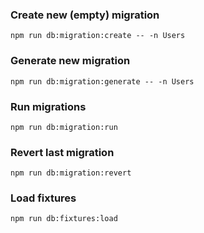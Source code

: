 ### Create new (empty) migration
```
npm run db:migration:create -- -n Users
```

### Generate new migration
```
npm run db:migration:generate -- -n Users
```

### Run migrations
```
npm run db:migration:run
```

### Revert last migration
```
npm run db:migration:revert
```

### Load fixtures
```
npm run db:fixtures:load
```
